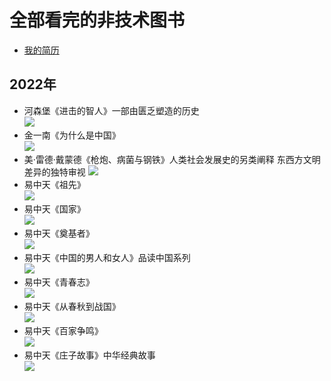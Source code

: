 # 全部看完的非技术图书
+ [我的简历](../README.md)
## 2022年
+ 河森堡《进击的智人》一部由匮乏塑造的历史  
![](202201.jpg)
+ 金一南《为什么是中国》  
![](202202.jpg)
+ 美·雷德·戴蒙德《枪炮、病菌与钢铁》人类社会发展史的另类阐释 东西方文明差异的独特审视
![](202203.jpg)
+ 易中天《祖先》  
![](202204.jpg)
+ 易中天《国家》  
![](202205.jpg)
+ 易中天《奠基者》  
![](202206.jpg)
+ 易中天《中国的男人和女人》品读中国系列  
![](202207.jpg)
+ 易中天《青春志》  
![](202208.jpg)
+ 易中天《从春秋到战国》  
![](202209.jpg)
+ 易中天《百家争鸣》  
![](202210.jpg)
+ 易中天《庄子故事》中华经典故事  
![](202211.jpg)